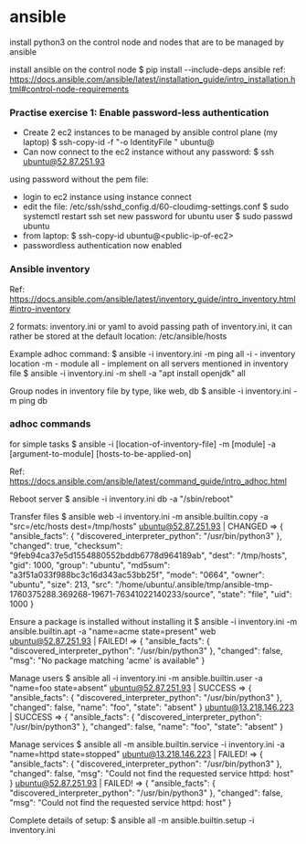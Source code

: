 # ansible

install python3 on the control node and nodes that are to be managed by ansible

install ansible on the control node
$ pip install --include-deps ansible
ref: https://docs.ansible.com/ansible/latest/installation_guide/intro_installation.html#control-node-requirements

### Practise exercise 1: Enable password-less authentication
- Create 2 ec2 instances to be managed by ansible control plane (my laptop)
$ ssh-copy-id -f "-o IdentityFile <PATH TO PEM FILE>" ubuntu@<INSTANCE-PUBLIC-IP>
- Can now connect to the ec2 instance without any password:
$ ssh ubuntu@52.87.251.93

using password without the pem file:
- login to ec2 instance using instance connect 
- edit the file: /etc/ssh/sshd_config.d/60-cloudimg-settings.conf
$ sudo systemctl restart ssh
set new password for ubuntu user
$ sudo passwd ubuntu 
- from laptop: $ ssh-copy-id ubuntu@\<public-ip-of-ec2>
- passwordless authentication now enabled

### Ansible inventory

Ref: https://docs.ansible.com/ansible/latest/inventory_guide/intro_inventory.html#intro-inventory

2 formats: inventory.ini or yaml
to avoid passing path of inventory.ini, it can rather be stored at the default location: /etc/ansible/hosts

Example adhoc command:
$ ansible -i inventory.ini -m ping all
-i - inventory location
-m - module
all - implement on all servers mentioned in inventory file
$ ansible -i inventory.ini -m shell -a "apt install openjdk" all

Group nodes in inventory file by type, like web, db
$ ansible -i inventory.ini -m ping db

### adhoc commands

for simple tasks
$ ansible -i [location-of-inventory-file] -m [module] -a [argument-to-module] [hosts-to-be-applied-on]

Ref: https://docs.ansible.com/ansible/latest/command_guide/intro_adhoc.html

Reboot server
$ ansible -i inventory.ini db -a "/sbin/reboot"

Transfer files
$ ansible web -i inventory.ini -m ansible.builtin.copy -a "src=/etc/hosts dest=/tmp/hosts"
ubuntu@52.87.251.93 | CHANGED => {
    "ansible_facts": {
        "discovered_interpreter_python": "/usr/bin/python3"
    },
    "changed": true,
    "checksum": "9feb94ca37e5d1554880552bddb6778d964189ab",
    "dest": "/tmp/hosts",
    "gid": 1000,
    "group": "ubuntu",
    "md5sum": "a3f51a033f988bc3c16d343ac53bb25f",
    "mode": "0664",
    "owner": "ubuntu",
    "size": 213,
    "src": "/home/ubuntu/.ansible/tmp/ansible-tmp-1760375288.369268-19671-76341022140233/source",
    "state": "file",
    "uid": 1000
}

Ensure a package is installed without installing it
$ ansible -i inventory.ini -m ansible.builtin.apt -a "name=acme state=present" web
ubuntu@52.87.251.93 | FAILED! => {
    "ansible_facts": {
        "discovered_interpreter_python": "/usr/bin/python3"
    },
    "changed": false,
    "msg": "No package matching 'acme' is available"
}

Manage users
$ ansible all -i inventory.ini -m ansible.builtin.user -a "name=foo state=absent"
ubuntu@52.87.251.93 | SUCCESS => {
    "ansible_facts": {
        "discovered_interpreter_python": "/usr/bin/python3"
    },
    "changed": false,
    "name": "foo",
    "state": "absent"
}
ubuntu@13.218.146.223 | SUCCESS => {
    "ansible_facts": {
        "discovered_interpreter_python": "/usr/bin/python3"
    },
    "changed": false,
    "name": "foo",
    "state": "absent"
}

Manage services
$ ansible all -m ansible.builtin.service -i inventory.ini -a "name=httpd state=stopped"
ubuntu@13.218.146.223 | FAILED! => {
    "ansible_facts": {
        "discovered_interpreter_python": "/usr/bin/python3"
    },
    "changed": false,
    "msg": "Could not find the requested service httpd: host"
}
ubuntu@52.87.251.93 | FAILED! => {
    "ansible_facts": {
        "discovered_interpreter_python": "/usr/bin/python3"
    },
    "changed": false,
    "msg": "Could not find the requested service httpd: host"
}

Complete details of setup:
$ ansible all -m ansible.builtin.setup -i inventory.ini


